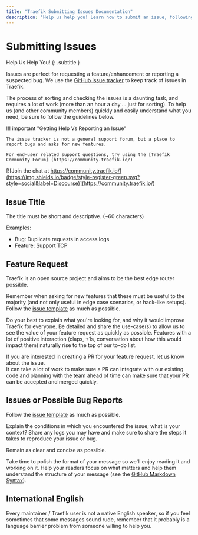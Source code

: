 ```yaml
---
title: "Traefik Submitting Issues Documentation"
description: "Help us help you! Learn how to submit an issue, following the guidelines, so the Traefik Proxy team can help. Read the technical documentation."
---
```


# Submitting Issues

Help Us Help You!
{: .subtitle }

Issues are perfect for requesting a feature/enhancement or reporting a suspected bug.
We use the [GitHub issue tracker](https://github.com/traefik/traefik/issues) to keep track of issues in Traefik. 

The process of sorting and checking the issues is a daunting task, and requires a lot of work (more than an hour a day ... just for sorting).
To help us (and other community members) quickly and easily understand what you need,
be sure to follow the guidelines below. 

!!! important "Getting Help Vs Reporting an Issue"

    The issue tracker is not a general support forum, but a place to report bugs and asks for new features.

    For end-user related support questions, try using the [Traefik Community Forum] (https://community.traefik.io/)
 [![Join the chat at https://community.traefik.io/](https://img.shields.io/badge/style-register-green.svg?style=social&label=Discourse)](https://community.traefik.io/)


## Issue Title

The title must be short and descriptive. (~60 characters)

Examples:
          
* Bug: Duplicate requests in access logs
* Feature: Support TCP
            
            
## Feature Request

Traefik is an open source project and aims to be the best edge router possible. 

Remember when asking for new features that these must be useful to the majority (and not only useful in edge case scenarios, or hack-like setups).
Follow the [issue template](https://github.com/traefik/traefik/blob/master/.github/ISSUE_TEMPLATE.md) as much as possible.

Do your best to explain what you're looking for, and why it would improve Traefik for everyone.
Be detailed and share the use-case(s) to allow us to see the value of your feature request as quickly as possible.
Features with a lot of positive interaction (claps, +1s, conversation about how this would impact them) naturally rise to the top of our to-do list.  

If you are interested in creating a PR for your feature request, let us know about the issue.  
It can take a lot of work to make sure a PR can integrate with our existing code and planning with the team ahead of time can make sure that your PR can be accepted and merged quickly.


## Issues or Possible Bug Reports

Follow the [issue template](https://github.com/traefik/traefik/blob/master/.github/ISSUE_TEMPLATE.md) as much as possible.

Explain the conditions in which you encountered the issue; what is your context?
Share any logs you may have and make sure to share the steps it takes to reproduce your issue or bug. 

Remain as clear and concise as possible.

Take time to polish the format of your message so we'll enjoy reading it and working on it. 
Help your readers focus on what matters and help them understand the structure of your message (see the [GitHub Markdown Syntax](https://docs.github.com/en/get-started/writing-on-github)).



## International English

Every maintainer / Traefik user is not a native English speaker, so if you feel sometimes that some messages sound rude, remember that it probably is a language barrier problem from someone willing to help you.
